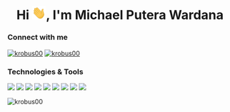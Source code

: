<h1 align="center">Hi <img src="https://github.com/krobus00/krobus00/blob/master/assets/wave.gif?raw=true" height="30">, I'm Michael Putera Wardana</h1>
<h3 align="left">Connect with me</h3>
<p align="left">
<a href="https://dev.to/krobus00" target="blank"><img align="center" src="https://camo.githubusercontent.com/6cc90061976bcd4d1a61a6c76b818538b5a65754f7b7b8068fe0fa49a09def8f/68747470733a2f2f6564656e742e6769746875622e696f2f537570657254696e7949636f6e732f696d616765732f7376672f6465765f746f2e737667" alt="krobus00" height="30" width="40" /></a>
<a href="https://instagram.com/krobus00" target="blank"><img align="center" src="https://camo.githubusercontent.com/c9dacf0f25a1489fdbc6c0d2b41cda58b77fa210a13a886d6f99e027adfbd358/68747470733a2f2f6564656e742e6769746875622e696f2f537570657254696e7949636f6e732f696d616765732f7376672f696e7374616772616d2e737667" alt="krobus00" height="30" width="40" /></a>
</p>

### Technologies & Tools

![](https://img.shields.io/badge/OS-Ubuntu-informational?style=flat&logo=linux)
![](https://img.shields.io/badge/Editor-VS_Code-informational?style=flat&logo=visual-studio-code)
![](https://img.shields.io/badge/Code-Golang-informational?style=flat&logo=go)
![](https://img.shields.io/badge/Code-JavaScript-informational?style=flat&logo=javascript)
![](https://img.shields.io/badge/Code-Node-informational?style=flat&logo=node.js)
![](https://img.shields.io/badge/Code-Express-informational?style=flat&logo=express)
![](https://img.shields.io/badge/Code-Python-informational?style=flat&logo=python)
![](https://img.shields.io/badge/Tools-Mysql-informational?style=flat&logo=mysql)
![](https://img.shields.io/badge/Tools-Docker-informational?style=flat&logo=docker)

<p><img align="left" src="https://github-readme-stats.vercel.app/api/top-langs?username=krobus00&show_icons=true&locale=en&layout=compact" alt="krobus00" /></p>
